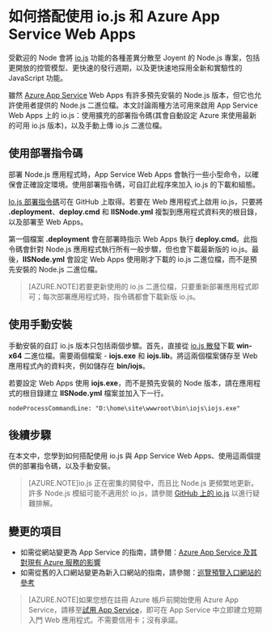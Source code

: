 <properties 
	pageTitle="如何搭配使用 io.js 和 Azure App Service Web Apps" 
	description="了解如何搭配使用 Azure App Service 中的 Web 應用程式和 io.js。" 
	services="app-service\web" 
	documentationCenter="nodejs" 
	authors="felixrieseberg" 
	manager="wpickett" 
	editor="mollybos"/>

<tags 
	ms.service="app-service-web" 
	ms.workload="web" 
	ms.tgt_pltfrm="na" 
	ms.devlang="nodejs" 
	ms.topic="article" 
	ms.date="04/23/2015" 
	ms.author="mwasson" />

# 如何搭配使用 io.js 和 Azure App Service Web Apps

受歡迎的 Node 會將 [io.js] 功能的各種差異分散至 Joyent 的 Node.js 專案，包括更開放的控管模型、更快速的發行週期，以及更快速地採用全新和實驗性的 JavaScript 功能。

雖然 [Azure App Service](http://go.microsoft.com/fwlink/?LinkId=529714) Web Apps 有許多預先安裝的 Node.js 版本，但它也允許使用者提供的 Node.js 二進位檔。本文討論兩種方法可用來啟用 App Service Web Apps 上的 io.js：使用擴充的部署指令碼(其會自動設定 Azure 來使用最新的可用 io.js 版本)，以及手動上傳 io.js 二進位檔。

<a id="deploymentscript"></a>
## 使用部署指令碼

部署 Node.js 應用程式時，App Service Web Apps 會執行一些小型命令，以確保會正確設定環境。使用部署指令碼，可自訂此程序來加入 io.js 的下載和組態。

[Io.js 部署指令碼]可在 GitHub 上取得。若要在 Web 應用程式上啟用 io.js，只要將 **.deployment**、**deploy.cmd** 和 **IISNode.yml** 複製到應用程式資料夾的根目錄，以及部署至 Web Apps。

第一個檔案 **.deployment** 會在部署時指示 Web Apps 執行 **deploy.cmd**。此指令碼會針對 Node.js 應用程式執行所有一般步驟，但也會下載最新版的 io.js。最後，**IISNode.yml** 會設定 Web Apps 使用剛才下載的 io.js 二進位檔，而不是預先安裝的 Node.js 二進位檔。

> [AZURE.NOTE]若要更新使用的 io.js 二進位檔，只要重新部署應用程式即可；每次部署應用程式時，指令碼都會下載新版 io.js。

<a id="manualinstallation"></a>
## 使用手動安裝

手動安裝的自訂 io.js 版本只包括兩個步驟。首先，直接從 [io.js 散發]下載 **win-x64** 二進位檔。需要兩個檔案 - **iojs.exe** 和 **iojs.lib**。將這兩個檔案儲存至 Web 應用程式內的資料夾，例如儲存在 **bin/iojs**。

若要設定 Web Apps 使用 **iojs.exe**，而不是預先安裝的 Node 版本，請在應用程式的根目錄建立 **IISNode.yml** 檔案並加入下一行。

    nodeProcessCommandLine: "D:\home\site\wwwroot\bin\iojs\iojs.exe"

<a id="nextsteps"></a>
## 後續步驟

在本文中，您學到如何搭配使用 io.js 與 App Service Web Apps、使用這兩個提供的部署指令碼，以及手動安裝。

> [AZURE.NOTE]io.js 正在密集的開發中，而且比 Node.js 更頻繁地更新。許多 Node.js 模組可能不適用於 io.js，請參閱 [GitHub 上的 io.js] 以進行疑難排解。

## 變更的項目
* 如需從網站變更為 App Service 的指南，請參閱：[Azure App Service 及其對現有 Azure 服務的影響](http://go.microsoft.com/fwlink/?LinkId=529714)
* 如需從舊的入口網站變更為新入口網站的指南，請參閱：[巡覽預覽入口網站的參考](http://go.microsoft.com/fwlink/?LinkId=529715)

>[AZURE.NOTE]如果您想在註冊 Azure 帳戶前開始使用 Azure App Service，請移至[試用 App Service](http://go.microsoft.com/fwlink/?LinkId=523751)，即可在 App Service 中立即建立短期入門 Web 應用程式。不需要信用卡；沒有承諾。

[io.js]: https://iojs.org
[io.js 散發]: https://iojs.org/dist/
[GitHub 上的 io.js]: https://github.com/iojs/io.js
[Io.js 部署指令碼]: https://github.com/felixrieseberg/iojs-azure
 

<!---HONumber=62-->